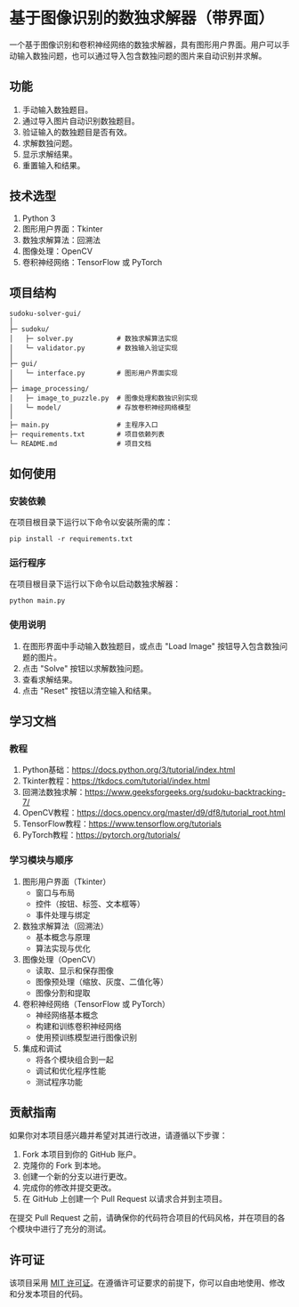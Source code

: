 # 基于图像识别的数独求解器（带界面）

一个基于图像识别和卷积神经网络的数独求解器，具有图形用户界面。用户可以手动输入数独问题，也可以通过导入包含数独问题的图片来自动识别并求解。

## 功能

1. 手动输入数独题目。
2. 通过导入图片自动识别数独题目。
3. 验证输入的数独题目是否有效。
4. 求解数独问题。
5. 显示求解结果。
6. 重置输入和结果。

## 技术选型

1. Python 3
2. 图形用户界面：Tkinter
3. 数独求解算法：回溯法
4. 图像处理：OpenCV
5. 卷积神经网络：TensorFlow 或 PyTorch

## 项目结构

```
sudoku-solver-gui/
│
├─ sudoku/
│   ├─ solver.py           # 数独求解算法实现
│   └─ validator.py        # 数独输入验证实现
│
├─ gui/
│   └─ interface.py        # 图形用户界面实现
│
├─ image_processing/
│   ├─ image_to_puzzle.py  # 图像处理和数独识别实现
│   └─ model/              # 存放卷积神经网络模型
│
├─ main.py                 # 主程序入口
├─ requirements.txt        # 项目依赖列表
└─ README.md               # 项目文档
```

## 如何使用

### 安装依赖

在项目根目录下运行以下命令以安装所需的库：

```
pip install -r requirements.txt
```

### 运行程序

在项目根目录下运行以下命令以启动数独求解器：

```
python main.py
```

### 使用说明

1. 在图形界面中手动输入数独题目，或点击 "Load Image" 按钮导入包含数独问题的图片。
2. 点击 "Solve" 按钮以求解数独问题。
3. 查看求解结果。
4. 点击 "Reset" 按钮以清空输入和结果。

## 学习文档

### 教程

1. Python基础：https://docs.python.org/3/tutorial/index.html
2. Tkinter教程：https://tkdocs.com/tutorial/index.html
3. 回溯法数独求解：https://www.geeksforgeeks.org/sudoku-backtracking-7/
4. OpenCV教程：https://docs.opencv.org/master/d9/df8/tutorial_root.html
5. TensorFlow教程：https://www.tensorflow.org/tutorials
6. PyTorch教程：https://pytorch.org/tutorials/

### 学习模块与顺序

1. 图形用户界面（Tkinter）
   - 窗口与布局
   - 控件（按钮、标签、文本框等）
   - 事件处理与绑定
2. 数独求解算法（回溯法）
   - 基本概念与原理
   - 算法实现与优化
3. 图像处理（OpenCV）
   - 读取、显示和保存图像
   - 图像预处理（缩放、灰度、二值化等）
   - 图像分割和提取
4. 卷积神经网络（TensorFlow 或 PyTorch）
   - 神经网络基本概念
   - 构建和训练卷积神经网络
   - 使用预训练模型进行图像识别
5. 集成和调试
   - 将各个模块组合到一起
   - 调试和优化程序性能
   - 测试程序功能

## 贡献指南

如果你对本项目感兴趣并希望对其进行改进，请遵循以下步骤：

1. Fork 本项目到你的 GitHub 账户。
2. 克隆你的 Fork 到本地。
3. 创建一个新的分支以进行更改。
4. 完成你的修改并提交更改。
5. 在 GitHub 上创建一个 Pull Request 以请求合并到主项目。

在提交 Pull Request 之前，请确保你的代码符合项目的代码风格，并在项目的各个模块中进行了充分的测试。

## 许可证

该项目采用 [MIT 许可证]()。在遵循许可证要求的前提下，你可以自由地使用、修改和分发本项目的代码。
